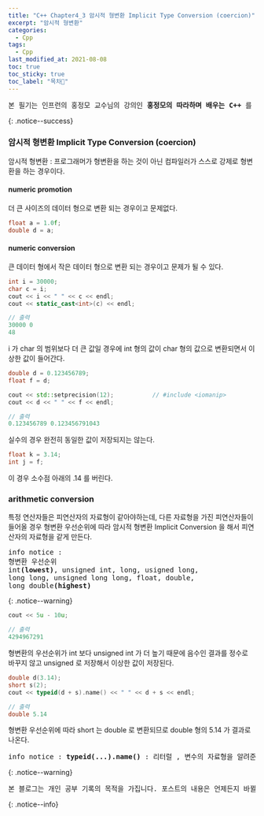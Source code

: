 ```yaml
---
title: "C++ Chapter4_3 암시적 형변환 Implicit Type Conversion (coercion)"
excerpt: "암시적 형변환"
categories:
  - Cpp
tags:
  - Cpp
last_modified_at: 2021-08-08
toc: true
toc_sticky: true
toc_label: "목차👀"
---
```


<pre>본 필기는 인프런의 홍정모 교수님의 강의인 <b>홍정모의 따라하며 배우는 C++</b> 를 듣고 작성합니다.</pre>{: .notice--success}

### 암시적 형변환 Implicit Type Conversion (coercion)
암시적 형변환 : 프로그래머가 형변환을 하는 것이 아닌 컴파일러가 스스로 강제로 형변환을 하는 경우이다.

#### numeric promotion 
더 큰 사이즈의 데이터 형으로 변환 되는 경우이고 문제없다.
```cpp
float a = 1.0f;
double d = a;	
```
#### numeric conversion
큰 데이터 형에서 작은 데이터 형으로 변환 되는 경우이고 문제가 될 수 있다.
```cpp
int i = 30000;	
char c = i;		
cout << i << " " << c << endl;
cout << static_cast<int>(c) << endl;

// 출력
30000 0
48
```
i 가 char 의 범위보다 더 큰 값일 경우에 int 형의 값이 char 형의 값으로 변환되면서 이상한 값이 들어간다.

```cpp         
double d = 0.123456789;	
float f = d;	

cout << std::setprecision(12);           // #include <iomanip>
cout << d << " " << f << endl;

// 출력
0.123456789 0.123456791043
```
실수의 경우 완전히 동일한 값이 저장되지는 않는다.

```cpp
float k = 3.14;
int j = f;		
```
이 경우 소수점 아래의 .14 를 버린다.

### arithmetic conversion 
특정 연산자들은 피연산자의 자료형이 같아야하는데, 다른 자료형을 가진 피연산자들이 들어올 경우 형변환 우선순위에 따라 암시적 형변환 Implicit Conversion 을 해서 피연산자의 자료형을 같게 만든다.
<pre>info notice :
형변환 우선순위
int<b>(lowest)</b>, unsigned int, long, usigned long,
long long, unsigned long long, float, double,
long double<b>(highest)</b></pre>{: .notice--warning}

```cpp
cout << 5u - 10u;

// 출력
4294967291
```
형변환의 우선순위가 int 보다 unsigned int 가 더 높기 때문에 음수인 결과를 정수로 바꾸지 않고 unsigned 로 저장해서 이상한 값이 저장된다.

```cpp
double d(3.14);
short s(2);
cout << typeid(d + s).name() << " " << d + s << endl;

// 출력
double 5.14
```
형변환 우선순위에 따라 short 는 double 로 변환되므로 double 형의 5.14 가 결과로 나온다.    
<pre>info notice : <b>typeid(...).name()</b> : 리터럴 , 변수의 자료형을 알려준다.</pre>{: .notice--warning}

<pre>본 블로그는 개인 공부 기록의 목적을 가집니다. 포스트의 내용은 언제든지 바뀔 수 있습니다.</pre>{: .notice--info}